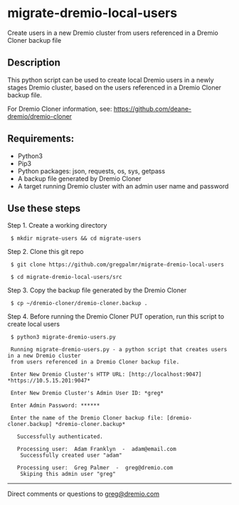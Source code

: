 # migrate-dremio-local-users
Create users in a new Dremio cluster from users referenced in a Dremio Cloner backup file

## Description

This python script can be used to create local Dremio users in a newly stages Dremio cluster, based on the users referenced in a Dremio Cloner backup file.

For Dremio Cloner information, see: https://github.com/deane-dremio/dremio-cloner

## Requirements:

- Python3
- Pip3
- Python packages: json, requests, os, sys, getpass
- A backup file generated by Dremio Cloner
- A target running Dremio cluster with an admin user name and password

## Use these steps

Step 1. Create a working directory

     $ mkdir migrate-users && cd migrate-users

Step 2. Clone this git repo

     $ git clone https://github.com/gregpalmr/migrate-dremio-local-users

     $ cd migrate-dremio-local-users/src

Step 3. Copy the backup file generated by the Dremio Cloner

     $ cp ~/dremio-cloner/dremio-cloner.backup .

Step 4. Before running the Dremio Cloner PUT operation, run this script to create local users


     $ python3 migrate-dremio-users.py

     Running migrate-dremio-users.py - a python script that creates users in a new Dremio cluster
     from users referenced in a Dremio Cloner backup file.

     Enter New Dremio Cluster's HTTP URL: [http://localhost:9047] *https://10.5.15.201:9047*

     Enter New Dremio Cluster's Admin User ID: *greg*

     Enter Admin Password: ******

     Enter the name of the Dremio Cloner backup file: [dremio-cloner.backup] *dremio-cloner.backup*

       Successfully authenticated.

       Processing user:  Adam Franklyn  -  adam@email.com
        Successfully created user "adam"

       Processing user:  Greg Palmer  -  greg@dremio.com
        Skiping this admin user "greg"

---

Direct comments or questions to greg@dremio.com

